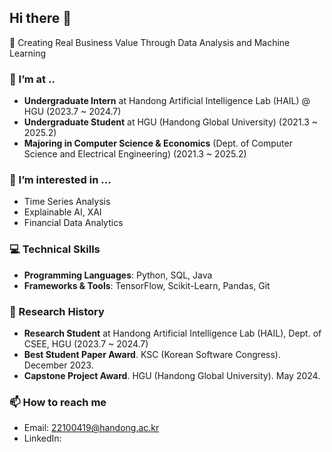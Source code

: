 ## Hi there 👋

🌟 Creating Real Business Value Through Data Analysis and Machine Learning

### 🔭 I’m at ..
- **Undergraduate Intern** at Handong Artificial Intelligence Lab (HAIL) @ HGU (2023.7 ~ 2024.7)
- **Undergraduate Student** at HGU (Handong Global University) (2021.3 ~ 2025.2)
- **Majoring in Computer Science & Economics** (Dept. of Computer Science and Electrical Engineering) (2021.3 ~ 2025.2)

### 🌱 I’m interested in ...
- Time Series Analysis
- Explainable AI, XAI
- Financial Data Analytics

### 💻 Technical Skills
- **Programming Languages**: Python, SQL, Java 
- **Frameworks & Tools**: TensorFlow, Scikit-Learn, Pandas, Git

### 🔬 Research History
- **Research Student** at Handong Artificial Intelligence Lab (HAIL), Dept. of CSEE, HGU (2023.7 ~ 2024.7)
- **Best Student Paper Award**. KSC (Korean Software Congress). December 2023.
- **Capstone Project Award**. HGU (Handong Global University). May 2024.

### 📫 How to reach me
- Email: 22100419@handong.ac.kr
- LinkedIn: 
